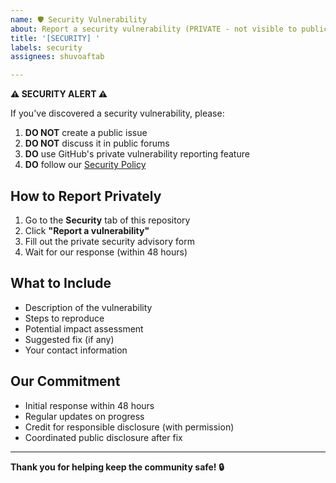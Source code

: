 ```yaml
---
name: 🛡️ Security Vulnerability
about: Report a security vulnerability (PRIVATE - not visible to public)
title: '[SECURITY] '
labels: security
assignees: shuvoaftab

---
```


**⚠️ SECURITY ALERT ⚠️**

If you've discovered a security vulnerability, please:

1. **DO NOT** create a public issue
2. **DO NOT** discuss it in public forums
3. **DO** use GitHub's private vulnerability reporting feature
4. **DO** follow our [Security Policy](../../SECURITY.md)

## How to Report Privately

1. Go to the **Security** tab of this repository
2. Click **"Report a vulnerability"**
3. Fill out the private security advisory form
4. Wait for our response (within 48 hours)

## What to Include

- Description of the vulnerability
- Steps to reproduce
- Potential impact assessment
- Suggested fix (if any)
- Your contact information

## Our Commitment

- Initial response within 48 hours
- Regular updates on progress
- Credit for responsible disclosure (with permission)
- Coordinated public disclosure after fix

---

**Thank you for helping keep the community safe! 🔒**
